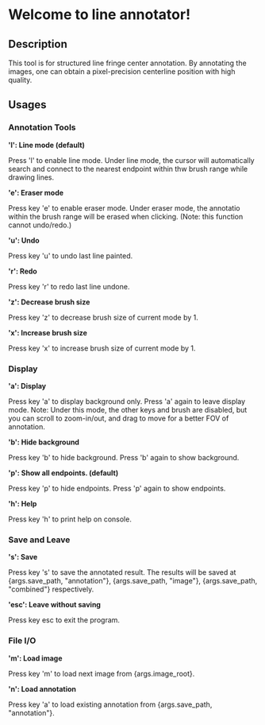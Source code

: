 # Welcome to line annotator!

## Description
This tool is for structured line fringe center annotation. By annotating the images, one can obtain a pixel-precision centerline position with high quality.

## Usages

### Annotation Tools
**'l': Line mode (default)**

Press 'l' to enable line mode. Under line mode, the cursor will automatically search and connect to the nearest endpoint within thw brush range while drawing lines. 

**'e': Eraser mode**

Press key 'e' to enable eraser mode. Under eraser mode, the annotatio within the brush range will be erased when clicking. (Note: this function cannot undo/redo.)

**'u': Undo**

Press key 'u' to undo last line painted.

**'r': Redo**

Press key 'r' to redo last line undone.

**'z': Decrease brush size**

Press key 'z' to decrease brush size of current mode by 1.

**'x': Increase brush size**

Press key 'x' to increase brush size of current mode by 1.


### Display
**'a': Display**

Press key 'a' to display background only. Press 'a' again to leave display mode.
Note: Under this mode, the other keys and brush are disabled, but you can scroll to zoom-in/out, and drag to move for a better FOV of annotation.  

**'b': Hide background**

Press key 'b' to hide background. Press 'b' again to show background.

**'p': Show all endpoints. (default)**

Press key 'p' to hide endpoints. Press 'p' again to show endpoints.

**'h': Help**

Press key 'h' to print help on console.

### Save and Leave  
**'s': Save**

Press key 's' to save the annotated result.
The results will be saved at {args.save_path, "annotation"}, {args.save_path, "image"}, {args.save_path, "combined"} respectively.

**'esc': Leave without saving**

Press key esc to exit the program.

### File I/O
**'m': Load image**

Press key 'm' to load next image from {args.image_root}.

**'n': Load annotation**

Press key 'a' to load existing annotation from {args.save_path, "annotation"}.


